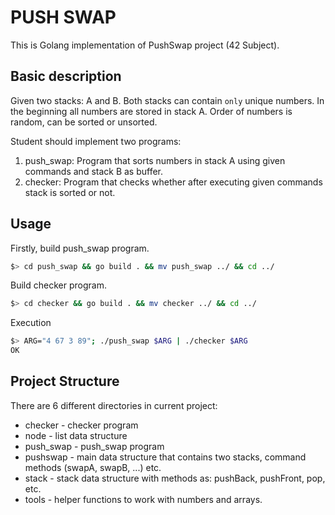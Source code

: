 # PUSH SWAP

This is Golang implementation of PushSwap project (42 Subject).

## Basic description

Given two stacks: A and B. Both stacks can contain `only` unique numbers. In the beginning all numbers are stored in stack A. Order of numbers is random, can be sorted or unsorted.

Student should implement two programs:
1) push_swap: Program that sorts numbers in stack A using given commands and stack B as buffer.
2) checker: Program that checks whether after executing given commands stack is sorted or not.


## Usage

Firstly, build push_swap program.

```bash
$> cd push_swap && go build . && mv push_swap ../ && cd ../
```

Build checker program.

```bash
$> cd checker && go build . && mv checker ../ && cd ../
```

Execution

```bash
$> ARG="4 67 3 89"; ./push_swap $ARG | ./checker $ARG
OK
```

## Project Structure

There are 6 different directories in current project:
* checker - checker program
* node - list data structure
* push_swap - push_swap program
* pushswap - main data structure that contains two stacks, command methods (swapA, swapB, ...) etc.
* stack - stack data structure with methods as: pushBack, pushFront, pop, etc.
* tools - helper functions to work with numbers and arrays.
